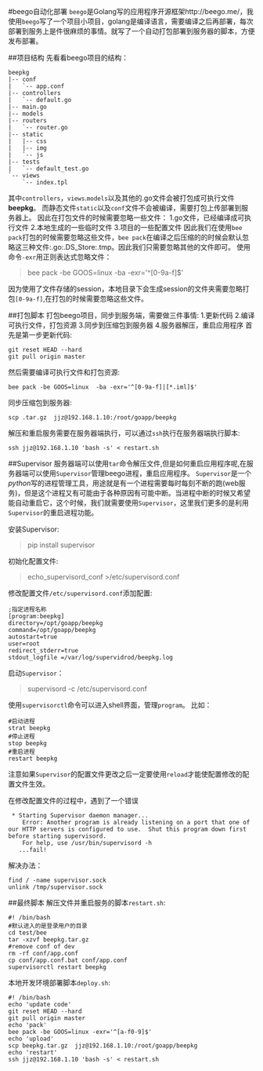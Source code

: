 #beego自动化部署
`beego`是Golang写的应用程序开源框架http://beego.me/，我使用`beego`写了一个项目小项目，golang是编译语言，需要编译之后再部署，每次部署到服务上是件很麻烦的事情。就写了一个自动打包部署到服务器的脚本，方便发布部署。

##项目结构
先看看beego项目的结构：
```
beepkg
|-- conf
|   `-- app.conf
|-- controllers
|   `-- default.go
|-- main.go
|-- models
|-- routers
|   `-- router.go
|-- static
|   |-- css
|   |-- img
|   `-- js
|-- tests
|   `-- default_test.go
`-- views
    `-- index.tpl  
```
其中`controllers`，`views`.`models`以及其他的.go文件会被打包成可执行文件**beepkg**。
而静态文件`static`以及`conf`文件不会被编译，需要打包上传部署到服务器上。
因此在打包文件的时候需要忽略一些文件：
	1.go文件，已经编译成可执行文件
	2.本地生成的一些临时文件
	3.项目的一些配置文件
因此我们在使用`bee pack`打包的时候需要忽略这些文件，`bee pack`在编译之后压缩的的时候会默认忽略这三种文件:.go:.DS_Store:.tmp。因此我们只需要忽略其他的文件即可。
使用命令`-exr`用正则表达式忽略文件：
>bee pack -be GOOS=linux -ba -exr='^[0-9a-f]$'

因为使用了文件存储的session，本地目录下会生成session的文件夹需要忽略打包`[0-9a-f]`,在打包的时候需要忽略这些文件。


##打包脚本
打包beego项目，同步到服务端，需要做三件事情:
	1.更新代码
	2.编译可执行文件，打包资源
	3.同步到压缩包到服务器
    4.服务器解压，重启应用程序
首先是第一步更新代码:
```
git reset HEAD --hard
git pull origin master
```
然后需要编译可执行文件和打包资源:
```
bee pack -be GOOS=linux  -ba -exr='^[0-9a-f]|[*.iml]$'
```
同步压缩包到服务器:
```
scp .tar.gz  jjz@192.168.1.10:/root/goapp/beepkg

```
解压和重启服务需要在服务器端执行，可以通过`ssh`执行在服务器端执行脚本:
```
ssh jjz@192.168.1.10 'bash -s' < restart.sh
```

##Supervisor
服务器端可以使用`tar`命令解压文件,但是如何重启应用程序呢,在服务器端可以使用`Supervisor`管理beego进程，重启应用程序。
`Supervisor`是一个*python*写的进程管理工具，用途就是有一个进程需要每时每刻不断的跑(web服务)，但是这个进程又有可能由于各种原因有可能中断。当进程中断的时候又希望能自动重启它，这个时候，我们就需要使用`Supervisor`，这里我们更多的是利用`Supervisor`的重启进程功能。

安装Supervisor:
>pip install supervisor

初始化配置文件:
>echo_supervisord_conf >/etc/supervisord.conf

修改配置文件`/etc/supervisord.conf`添加配置:
```
;指定进程名称
[program:beepkg]
directory=/opt/goapp/beepkg
command=/opt/goapp/beepkg
autostart=true
user=root
redirect_stderr=true
stdout_logfile =/var/log/supervidrod/beepkg.log
```
启动`Supervisor`：
>supervisord -c /etc/supervisord.conf

使用`supervisorctl`命令可以进入shell界面，管理`program`。
比如：
```
#启动进程
strat beepkg
#停止进程
stop beepkg
#重启进程
restart beepkg
```
注意如果`Supervisor`的配置文件更改之后一定要使用`reload`才能使配置修改的配置文件生效。

在修改配置文件的过程中，遇到了一个错误
```
 * Starting Supervisor daemon manager...
    Error: Another program is already listening on a port that one of our HTTP servers is configured to use.  Shut this program down first before starting supervisord.
    For help, use /usr/bin/supervisord -h
   ...fail!
```
解决办法：
```
find / -name supervisor.sock
unlink /tmp/supervisor.sock
```
##最终脚本
解压文件并重启服务的脚本`restart.sh`:
```
#! /bin/bash
#默认进入的是登录用户的目录
cd test/bee
tar -xzvf beepkg.tar.gz
#remove conf of dev
rm -rf conf/app.conf
cp conf/app.conf.bat conf/app.conf
supervisorctl restart beepkg
```

本地开发环境部署脚本`deploy.sh`:
```
#! /bin/bash
echo 'update code'
git reset HEAD --hard
git pull origin master
echo 'pack'
bee pack -be GOOS=linux -exr='^[a-f0-9]$'
echo 'upload'
scp beepkg.tar.gz  jjz@192.168.1.10:/root/goapp/beepkg
echo 'restart'
ssh jjz@192.168.1.10 'bash -s' < restart.sh
```


